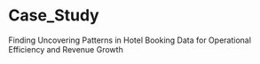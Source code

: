 # Case_Study

Finding Uncovering Patterns in Hotel Booking Data for Operational Efficiency and Revenue Growth
